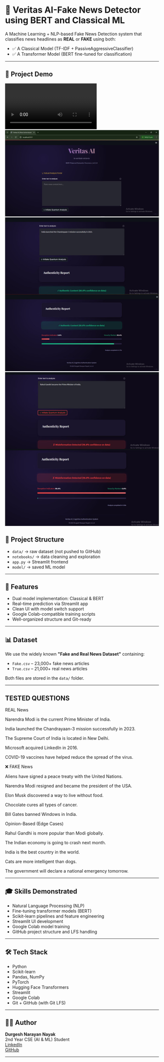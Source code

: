 # 📰 Veritas AI-Fake News Detector using BERT and Classical ML

A Machine Learning + NLP-based Fake News Detection system that classifies news headlines as **REAL** or **FAKE** using both:
- ✅ A Classical Model (TF-IDF + PassiveAggressiveClassifier)
- ✅ A Transformer Model (BERT fine-tuned for classification)

---

## 📁 Project Demo
<video controls src="InShot_20250630_123434725.mp4" title="DEMO "></video>
![SCREENSHOT](FAKENEWS.JPG)
![SCREENSHOT](InShot_20250630_133511233.jpg)
![SCREENSHOT](InShot_20250630_181929671.jpg)

## 📁 Project Structure
- `data/` → raw dataset (not pushed to GitHub)
- `notebooks/` → data cleaning and exploration
- `app.py` → Streamlit frontend
- `model/` → saved ML model

---

## 📌 Features

- Dual model implementation: Classical & BERT
- Real-time prediction via Streamlit app
- Clean UI with model switch support
- Google Colab-compatible training scripts
- Well-organized structure and Git-ready

---

## 📊 Dataset

We use the widely known **"Fake and Real News Dataset"** containing:
- `Fake.csv` – 23,000+ fake news articles
- `True.csv` – 21,000+ real news articles

Both files are stored in the `data/` folder.

---
## TESTED QUESTIONS
 REAL News

Narendra Modi is the current Prime Minister of India.

India launched the Chandrayaan-3 mission successfully in 2023.

The Supreme Court of India is located in New Delhi.

Microsoft acquired LinkedIn in 2016.

COVID-19 vaccines have helped reduce the spread of the virus.

❌ FAKE News 

Aliens have signed a peace treaty with the United Nations.

Narendra Modi resigned and became the president of the USA.

Elon Musk discovered a way to live without food.

Chocolate cures all types of cancer.

Bill Gates banned Windows in India.

 Opinion-Based (Edge Cases)

Rahul Gandhi is more popular than Modi globally.

The Indian economy is going to crash next month.

India is the best country in the world.

Cats are more intelligent than dogs.

The government will declare a national emergency tomorrow.


---

## 🎓 Skills Demonstrated

- Natural Language Processing (NLP)
- Fine-tuning transformer models (BERT)
- Scikit-learn pipelines and feature engineering
- Streamlit UI development
- Google Colab model training
- GitHub project structure and LFS handling

---

## 🛠 Tech Stack

- Python
- Scikit-learn
- Pandas, NumPy
- PyTorch
- Hugging Face Transformers
- Streamlit
- Google Colab
- Git + GitHub (with Git LFS)

---

## 🙋‍♂️ Author

**Durgesh Narayan Nayak**  
2nd Year CSE (AI & ML) Student  
[LinkedIn](https://www.linkedin.com/in/durgesh-narayan-nayak-82098a353/)  
[GitHub](https://github.com/DnN04)

---

